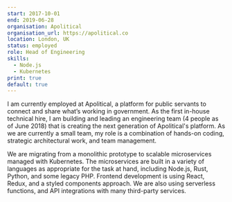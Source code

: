 ```yaml
---
start: 2017-10-01
end: 2019-06-28
organisation: Apolitical
organisation_url: https://apolitical.co
location: London, UK
status: employed
role: Head of Engineering
skills:
  - Node.js
  - Kubernetes
print: true
default: true
---
```


I am currently employed at Apolitical, a platform for public servants to connect and share what’s working in government. As the first in-house technical hire, I am building and leading an engineering team (4 people as of June 2018) that is creating the next generation of Apolitical's platform. As we are currently a small team, my role is a combination of hands-on coding, strategic architectural work, and team management.

We are migrating from a monolithic prototype to scalable microservices managed with Kubernetes. The microservices are built in a variety of languages as appropriate for the task at hand, including Node.js, Rust, Python, and some legacy PHP. Frontend development is using React, Redux, and a styled components approach. We are also using serverless functions, and API integrations with many third-party services.
